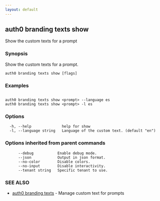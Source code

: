 ```yaml
---
layout: default
---
```

## auth0 branding texts show

Show the custom texts for a prompt

### Synopsis

Show the custom texts for a prompt.

```
auth0 branding texts show [flags]
```

### Examples

```

auth0 branding texts show <prompt> --language es
auth0 branding texts show <prompt> -l es
```

### Options

```
  -h, --help              help for show
  -l, --language string   Language of the custom text. (default "en")
```

### Options inherited from parent commands

```
      --debug           Enable debug mode.
      --json            Output in json format.
      --no-color        Disable colors.
      --no-input        Disable interactivity.
      --tenant string   Specific tenant to use.
```

### SEE ALSO

* [auth0 branding texts](auth0_branding_texts.md)	 - Manage custom text for prompts

